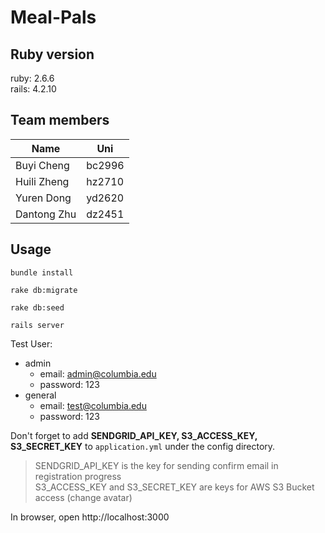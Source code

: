 # Meal-Pals

## Ruby version
ruby: 2.6.6  
rails: 4.2.10

## Team members
| Name      | Uni |
| ----------- | ----------- |
| Buyi Cheng      | bc2996       |
| Huili Zheng   | hz2710        |
| Yuren Dong   | yd2620        |
| Dantong Zhu   | dz2451        |


## Usage
```shell
bundle install

rake db:migrate

rake db:seed

rails server
```


Test User:
- admin
  - email: admin@columbia.edu
  - password: 123
- general 
  - email: test@columbia.edu
  - password: 123
  
  
Don't forget to add **SENDGRID_API_KEY, S3_ACCESS_KEY, S3_SECRET_KEY** to `application.yml` under the config directory.  
> SENDGRID_API_KEY is the key for sending confirm email in registration progress    
> S3_ACCESS_KEY and S3_SECRET_KEY are keys for AWS S3 Bucket access (change avatar)

In browser, open http://localhost:3000
